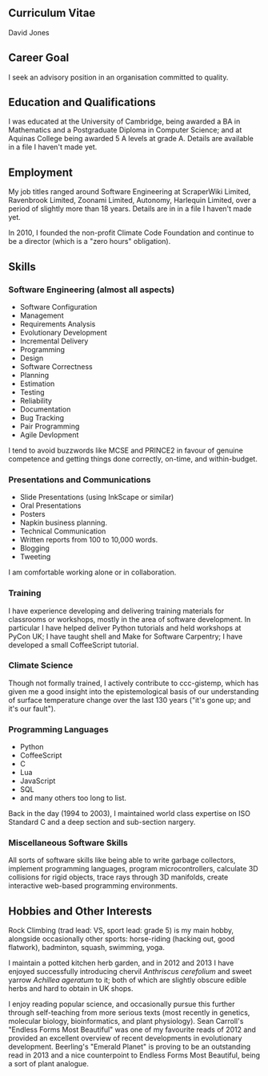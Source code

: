 ## Curriculum Vitae ##

David Jones

## Career Goal ##

I seek an advisory position in an organisation committed to
quality.

## Education and Qualifications ##

I was educated at the University of Cambridge, being awarded a BA in
Mathematics and a Postgraduate Diploma in Computer Science;
and at Aquinas College being awarded 5 A levels at grade A.  Details
are available in a file I haven't made yet.

## Employment ##

My job titles ranged around Software Engineering at
ScraperWiki Limited, Ravenbrook Limited, Zoonami Limited,
Autonomy, Harlequin Limited, over a period of slightly more than
18 years.  Details are in in a file I haven't made yet.

In 2010, I founded the non-profit Climate Code Foundation and
continue to be a director (which is a "zero hours" obligation).

## Skills ##

### Software Engineering (almost all aspects) ###

* Software Configuration
* Management
* Requirements Analysis
* Evolutionary Development
* Incremental Delivery
* Programming
* Design
* Software Correctness
* Planning
* Estimation
* Testing
* Reliability
* Documentation
* Bug Tracking
* Pair Programming
* Agile Devlopment

I tend to avoid buzzwords like MCSE
and PRINCE2 in favour of genuine competence and getting things
done correctly, on-time, and within-budget.

### Presentations and Communications ###

* Slide Presentations (using InkScape or similar)
* Oral Presentations
* Posters
* Napkin business planning.
* Technical Communication
* Written reports from 100 to 10,000 words.
* Blogging
* Tweeting  

I am comfortable working alone or in collaboration.

### Training ###

I have experience developing and delivering training materials for
classrooms or workshops, mostly in the area of software development.
In particular I have helped deliver Python tutorials and held
workshops at PyCon UK; I have taught shell and Make for Software
Carpentry; I have developed a small CoffeeScript tutorial.


### Climate Science ###

Though not formally trained, I actively contribute to
ccc-gistemp, which has given me a good insight into the
epistemological basis of our understanding of surface
temperature change over the last 130 years ("it's gone up; and
it's our fault").

### Programming Languages ###  

* Python
* CoffeeScript
* C
* Lua
* JavaScript
* SQL
* and many others too long to list.  

Back in the day (1994 to 2003), I maintained world class
expertise on ISO Standard C and a deep section and sub-section
nargery.

### Miscellaneous Software Skills ###

All sorts of software skills like being able to write
garbage collectors, implement programming languages, program
microcontrollers, calculate 3D collisions for rigid objects,
trace rays through 3D manifolds, create interactive web-based
programming environments.

## Hobbies and Other Interests ##

Rock Climbing (trad lead: VS, sport lead: grade 5) is my main hobby, alongside
occasionally other sports: horse-riding (hacking out, good flatwork),
badminton, squash, swimming, yoga.

I maintain a potted kitchen herb garden, and in 2012 and 2013 I
have enjoyed successfully introducing chervil *Anthriscus cerefolium*
and sweet yarrow *Achillea ageratum* to it; both of which are
slightly obscure edible herbs and hard to obtain in UK shops.

I enjoy reading popular science, and occasionally pursue this
further through self-teaching from more serious texts (most recently
in genetics, molecular biology, bioinformatics, and plant physiology).
Sean Carroll's "Endless Forms Most Beautiful" was one of my
favourite reads of 2012 and provided an excellent overview of recent
developments in evolutionary development.  Beerling's "Emerald
Planet" is proving to be an outstanding read in 2013 and a nice
counterpoint to Endless Forms Most Beautiful, being a sort of
plant analogue.
